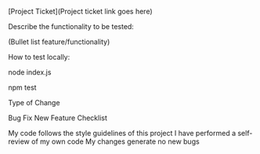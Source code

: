 [Project Ticket](Project ticket link goes here)

Describe the functionality to be tested:

(Bullet list feature/functionality)

How to test locally:

node index.js

npm test

Type of Change

 Bug Fix
 New Feature
Checklist

 My code follows the style guidelines of this project
 I have performed a self-review of my own code
 My changes generate no new bugs
